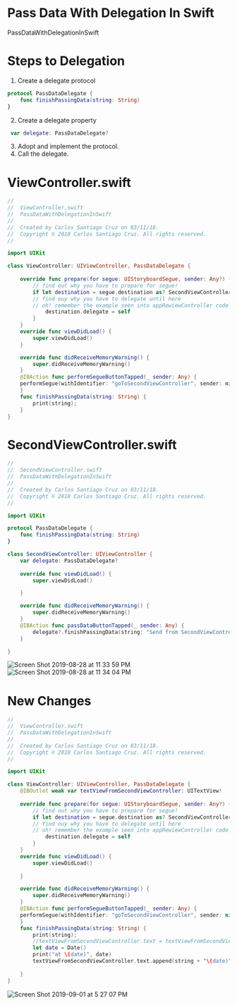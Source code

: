 # Pass Data With Delegation In Swift

PassDataWithDelegationInSwift

# Steps to Delegation

1. Create a delegate protocol

``` swift
protocol PassDataDelegate {
    func finishPassingData(string: String)
}
```


2. Create a delegate property

``` swift
 var delegate: PassDataDelegate?
 ```
3. Adopt and implement the protocol.
4. Call the delegate.

# ViewController.swift

``` swift
//
//  ViewController.swift
//  PassDataWithDelegationInSwift
//
//  Created by Carlos Santiago Cruz on 03/11/18.
//  Copyright © 2018 Carlos Santiago Cruz. All rights reserved.
//

import UIKit

class ViewController: UIViewController, PassDataDelegate {
    
    override func prepare(for segue: UIStoryboardSegue, sender: Any?) {
        // find out why you have to prepare for segue!
        if let destination = segue.destination as? SecondViewController {
        // find ouy why you have to delegate until here
        // oh! remember the example seen into appRewiewController code
            destination.delegate = self
        }
    }
    override func viewDidLoad() {
        super.viewDidLoad()
    }

    override func didReceiveMemoryWarning() {
        super.didReceiveMemoryWarning()
    }
    @IBAction func performSegueButtonTapped(_ sender: Any) {
    performSegue(withIdentifier: "goToSecondViewController", sender: nil)
    }
    func finishPassingData(string: String) {
        print(string);
    }
}
```

# SecondViewController.swift

``` swift
//
//  SecondViewController.swift
//  PassDataWithDelegationInSwift
//
//  Created by Carlos Santiago Cruz on 03/11/18.
//  Copyright © 2018 Carlos Santiago Cruz. All rights reserved.
//

import UIKit

protocol PassDataDelegate {
    func finishPassingData(string: String)
}

class SecondViewController: UIViewController {
    var delegate: PassDataDelegate?
    
    override func viewDidLoad() {
        super.viewDidLoad()

    }

    override func didReceiveMemoryWarning() {
        super.didReceiveMemoryWarning()
    }
    @IBAction func passDataButtonTapped(_ sender: Any) {
        delegate?.finishPassingData(string: "Send from SecondViewController to FirstViewController")
    }

}
```

![Screen Shot 2019-08-28 at 11 33 59 PM](https://user-images.githubusercontent.com/24994818/63910453-59f1e280-c9ec-11e9-9f61-ffee047abc0e.png)
![Screen Shot 2019-08-28 at 11 34 04 PM](https://user-images.githubusercontent.com/24994818/63910456-5bbba600-c9ec-11e9-8b26-ba890919ca91.png)

# New Changes

``` swift
//
//  ViewController.swift
//  PassDataWithDelegationInSwift
//
//  Created by Carlos Santiago Cruz on 03/11/18.
//  Copyright © 2018 Carlos Santiago Cruz. All rights reserved.
//

import UIKit

class ViewController: UIViewController, PassDataDelegate {
    @IBOutlet weak var textViewFromSecondViewController: UITextView!
    
    override func prepare(for segue: UIStoryboardSegue, sender: Any?) {
        // find out why you have to prepare for segue!
        if let destination = segue.destination as? SecondViewController {
        // find ouy why you have to delegate until here
        // oh! remember the example seen into appRewiewController code
            destination.delegate = self
        }
    }
    override func viewDidLoad() {
        super.viewDidLoad()
        
    }

    override func didReceiveMemoryWarning() {
        super.didReceiveMemoryWarning()
    }
    @IBAction func performSegueButtonTapped(_ sender: Any) {
    performSegue(withIdentifier: "goToSecondViewController", sender: nil)
    }
    func finishPassingData(string: String) {
        print(string);
        //textViewFromSecondViewController.text = textViewFromSecondViewController.text + string
        let date = Date()
        print("at \(date)", date)
        textViewFromSecondViewController.text.append(string + "\(date)")
        
    }
}
```

![Screen Shot 2019-09-01 at 5 27 07 PM](https://user-images.githubusercontent.com/24994818/64083238-f87a8e00-cce1-11e9-8aba-ff63093eee13.png)
